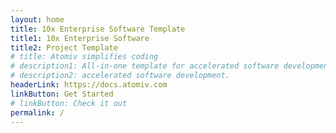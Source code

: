 ```yaml
---
layout: home
title: 10x Enterprise Software Template
title1: 10x Enterprise Software
title2: Project Template
# title: Atomiv simplifies coding
# description1: All-in-one template for accelerated software development
# description2: accelerated software development.
headerLink: https://docs.atomiv.com
linkButton: Get Started
# linkButton: Check it out
permalink: /
---
```


<!-- <main class="ov-content">
    <div class="container container2">
        <div class="mx-sm-n3">
            <div class="mt-sm-3 mt-md-4">
            </div>
        </div>
    </div>
</main> -->









<!-- TODO: VC: Link to Docs for Getting started page -->


<!-- TODO: VC: DELETE -->

<!--

<h2>Recent Articles</h2>

<ul>

{% for post in site.posts reversed %}
<li><a href="{{ site.url }}{{ post.url }}">{{ post.title }}</a></li>
{% endfor %}

</ul>

-->
